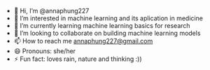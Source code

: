 - 👋 Hi, I’m @annaphung227
- 👀 I’m interested in machine learning and its aplication in medicine
- 🌱 I’m currently learning machine learning basics for research
- 💞️ I’m looking to collaborate on building machine learning models 
- 📫 How to reach me annaphung227@gmail.com
- 😄 Pronouns: she/her
- ⚡ Fun fact: loves rain, nature and thinking :))

<!---
annaphung227/annaphung227 is a ✨ special ✨ repository because its `README.md` (this file) appears on your GitHub profile.
You can click the Preview link to take a look at your changes.
--->
